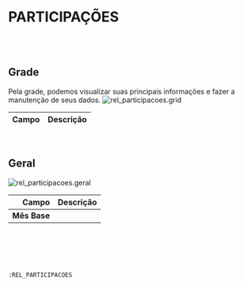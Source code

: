 # PARTICIPAÇÕES
<br>
<br>

## Grade
Pela grade, podemos visualizar suas principais informações e fazer a manutenção de seus dados.
![rel_participacoes.grid](https://raw.githubusercontent.com/netforcews/docs-erp/master/geral/imagens/rel_participacoes.grid.png)

Campo | Descrição
--:|---
<br>

## Geral
![rel_participacoes.geral](https://raw.githubusercontent.com/netforcews/docs-erp/master/geral/imagens/rel_participacoes.geral.png)

Campo | Descrição
--:|---
**Mês Base** | 
<br>
<br>
<br>
<br>

```:REL_PARTICIPACOES```
